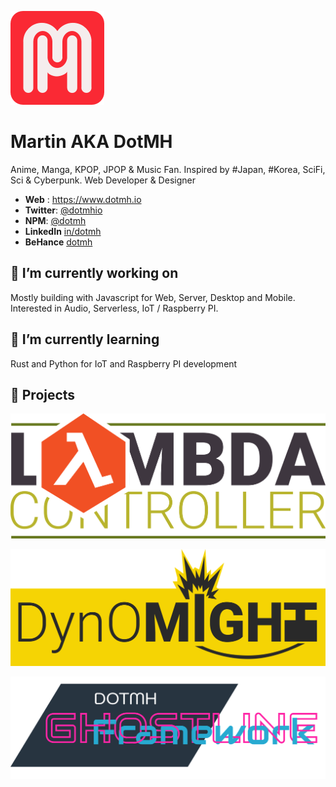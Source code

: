 [![DotMH](logo.png)](https://www.dotmh.io)

Martin AKA DotMH
================

Anime, Manga, KPOP, JPOP & Music Fan. Inspired by #Japan, #Korea, SciFi, Sci & Cyberpunk. Web Developer & Designer

- __Web__ : <https://www.dotmh.io>
- __Twitter__: [@dotmhio](https://www.twitter.com/dotmhio)
- __NPM__: [@dotmh](https://www.npmjs.com/dotmh)
- __LinkedIn__ [in/dotmh](https://www.linkedin.com/in/dotmh/)
- __BeHance__ [dotmh](https://www.behance.net/dotmh)

🔭 I’m currently working on
----------------------------

Mostly building with Javascript for Web, Server, Desktop and Mobile. 
Interested in Audio, Serverless, IoT / Raspberry PI. 

🌱 I’m currently learning
--------------------------

Rust and Python for IoT and Raspberry PI development

💽 Projects
-----------

[![Lambda Controller](https://raw.githubusercontent.com/dotmh/lambda-controller/master/logo.svg)](https://github.com/dotmh/lambda-controller)

[![Dyn-O-Might](https://github.com/dotmh/dyn-o-might/raw/master/logo.svg?sanitize=true)](https://github.com/dotmh/dyn-o-might)

[![Ghostline](https://github.com/dotmh/ghostline/raw/master/Logo.svg)](https://github.com/dotmh/ghostline)
